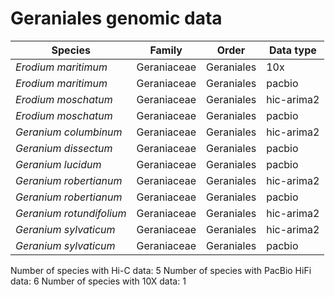 # Geraniales genomic data

| Species | Family | Order | Data type |
| -- | --- | --- | --- |
| *Erodium maritimum* | Geraniaceae | Geraniales | 10x |
| *Erodium maritimum* | Geraniaceae | Geraniales | pacbio |
| *Erodium moschatum* | Geraniaceae | Geraniales | hic-arima2 |
| *Erodium moschatum* | Geraniaceae | Geraniales | pacbio |
| *Geranium columbinum* | Geraniaceae | Geraniales | hic-arima2 |
| *Geranium dissectum* | Geraniaceae | Geraniales | pacbio |
| *Geranium lucidum* | Geraniaceae | Geraniales | pacbio |
| *Geranium robertianum* | Geraniaceae | Geraniales | hic-arima2 |
| *Geranium robertianum* | Geraniaceae | Geraniales | pacbio |
| *Geranium rotundifolium* | Geraniaceae | Geraniales | hic-arima2 |
| *Geranium sylvaticum* | Geraniaceae | Geraniales | hic-arima2 |
| *Geranium sylvaticum* | Geraniaceae | Geraniales | pacbio |

Number of species with Hi-C data: 5
Number of species with PacBio HiFi data: 6
Number of species with 10X data: 1
